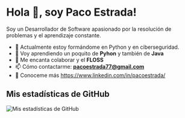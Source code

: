 # Hola 👋, soy Paco Estrada!

Soy un Desarrollador de Software apasionado por la resolución de problemas y el aprendizaje constante.

- 🔭 Actualmente estoy formándome en Python y en ciberseguridad.
- 🌱 Voy aprendiendo un poquito de  **Pyhon** y también de **Java**
- 👯 Me encanta colaborar y el **FLOSS**
- 📫 Cómo contactarme: **pacoestrada77@gmail.com**
- 📄 Conoceme más https://www.linkedin.com/in/pacoestrada/

## Mis estadísticas de GitHub

![Mis estadísticas de GitHub](https://github-readme-stats.vercel.app/api?username=yourUsername&show_icons=true)



